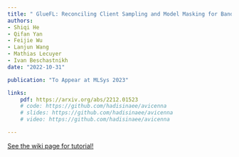 ```yaml
---
title: " GlueFL: Reconciling Client Sampling and Model Masking for Bandwidth Efficient Federated Learning"
authors:
- Shiqi He
- Qifan Yan
- Feijie Wu
- Lanjun Wang
- Mathias Lecuyer
- Ivan Beschastnikh
date: "2022-10-31"

publication: "To Appear at MLSys 2023"

links:
    pdf: https://arxiv.org/abs/2212.01523
    # code: https://github.com/hadisinaee/avicenna
    # slides: https://github.com/hadisinaee/avicenna
    # video: https://github.com/hadisinaee/avicenna

---
```



[See the wiki page for tutorial!](https://github.com/hadisinaee/avicenna/wiki)